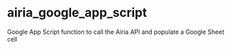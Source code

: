 # airia_google_app_script
Google App Script function to call the Airia API and populate a Google Sheet cell

